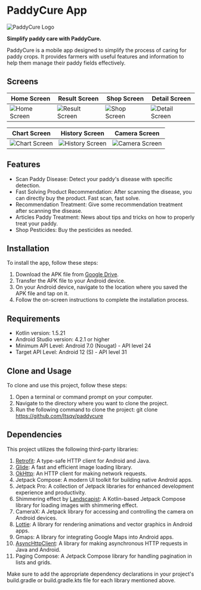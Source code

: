 # PaddyCure App

![PaddyCure Logo](https://drive.google.com/uc?id=1JqG6Ox5Kw45GkjV9sZzg0VFcp_GYGbTo)

**Simplify paddy care with PaddyCure.**

PaddyCure is a mobile app designed to simplify the process of caring for paddy crops. It provides farmers with useful features and information to help them manage their paddy fields effectively.

## Screens 

| Home Screen | Result Screen | Shop Screen | Detail Screen |
|---|---|---|---|
| ![Home Screen](https://drive.google.com/uc?id=1rN6UfZ2LwnORMVa33CsHYqiHnap2Tj3X) | ![Result Screen](https://drive.google.com/uc?id=1kpUl6WqAGc_dKOB6EMkMSps7H0b0wwjL) | ![Shop Screen](https://drive.google.com/uc?id=1BJsgUQ2cf9Jkpj8DaWY10dT6gM20Cgt9) | ![Detail Screen](https://drive.google.com/uc?id=1IaG1Cj0TBtQ0UsauVG2NeMINzvhR0Ut2) |

| Chart Screen | History Screen | Camera Screen |
|---|---|---|
| ![Chart Screen](https://drive.google.com/uc?id=1zFqrfP5K7GDu-9ikeOLOTsSHds2PYOQi) | ![History Screen](https://drive.google.com/uc?id=1S4uinIywXQ5FkXkSh-Wkh6Bj2AL95rzs) | ![Camera Screen](https://drive.google.com/uc?id=1fYKjBCfVQD_r5plfA4JbnlIq_oqVa8Wd) |

## Features

- Scan Paddy Disease: Detect your paddy's disease with specific detection.
- Fast Solving Product Recommendation: After scanning the disease, you can directly buy the product. Fast scan, fast solve.
- Recommendation Treatment: Give some recommendation treatment after scanning the disease.
- Articles Paddy Treatment: News about tips and tricks on how to properly treat your paddy.
- Shop Pesticides: Buy the pesticides as needed.

## Installation

To install the app, follow these steps:

1. Download the APK file from [Google Drive](link-to-app-file).
2. Transfer the APK file to your Android device.
3. On your Android device, navigate to the location where you saved the APK file and tap on it.
4. Follow the on-screen instructions to complete the installation process.

## Requirements

- Kotlin version: 1.5.21
- Android Studio version: 4.2.1 or higher
- Minimum API Level: Android 7.0 (Nougat) - API level 24
- Target API Level: Android 12 (S) - API level 31

## Clone and Usage

To clone and use this project, follow these steps:

1. Open a terminal or command prompt on your computer.
2. Navigate to the directory where you want to clone the project.
3. Run the following command to clone the project:
   git clone https://github.com/Itsqy/paddycure

## Dependencies

This project utilizes the following third-party libraries:

1. [Retrofit](https://square.github.io/retrofit/): A type-safe HTTP client for Android and Java.
2. [Glide](https://github.com/bumptech/glide): A fast and efficient image loading library.
3. [OkHttp](https://square.github.io/okhttp/): An HTTP client for making network requests.
4. Jetpack Compose: A modern UI toolkit for building native Android apps.
5. Jetpack Pro: A collection of Jetpack libraries for enhanced development experience and productivity.
6. Shimmering effect by [Landscapist](https://github.com/skydoves/landscapist): A Kotlin-based Jetpack Compose library for loading images with shimmering effect.
7. CameraX: A Jetpack library for accessing and controlling the camera on Android devices.
8. [Lottie](https://github.com/airbnb/lottie-android): A library for rendering animations and vector graphics in Android apps.
9. Gmaps: A library for integrating Google Maps into Android apps.
10. [AsyncHttpClient](https://github.com/AsyncHttpClient/async-http-client): A library for making asynchronous HTTP requests in Java and Android.
11. Paging Compose: A Jetpack Compose library for handling pagination in lists and grids.

Make sure to add the appropriate dependency declarations in your project's build.gradle or build.gradle.kts file for each library mentioned above.
